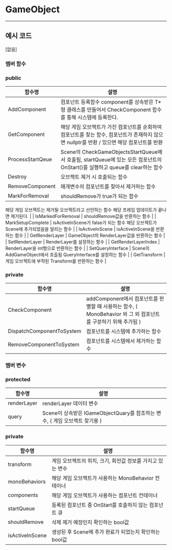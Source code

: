 # GameObject

---

## 예시 코드

[없음]

### 멤버 함수

### public

| 함수명 | 설명 |
| --- | --- |
| AddComponent<T> | 컴포넌트 등록함수 component를 상속받은 T*형 클래스를 만들어서 CheckComponent 함수를 통해 시스템에 등록한다. |
| GetComponent<T> | 해당 게임 오브젝트가 가진 컴포넌트를 순회하여 컴포넌트를 찾는 함수, 컴포넌트가 존재하지 않으면 nullptr를 반환 / 있으면 해당 컴포넌트를 반환 |
| ProcessStartQeue | Scene의 CheckGameObjectsStartQueue에서 호출됨, startQueue에 있는 모든 컴포넌트의 OnStart()를 실행하고 queue를 clear하는 함수 |
| Destroy | 오브젝트 제거 시 호출되는 함수 |
| RemoveComponent | 매개변수의 컴포넌트를 찾아서 제거하는 함수 |
| MarkForRemoval | shouldRemove가 true가 되는 함수
해당 게임 오브젝트는 제거될 오브젝트라고 선언하는 함수
해당 프레임 업데이트가 끝나면 제거된다. |
| IsMarkedForRemoval | shouldRemove값을 반환하는 함수 |
| MarkSetupComplete | isActiveInScene가 false가 되는 함수
해당 오브젝트가 Scene에 추가되었음을 알리는 함수 |
| IsActiveInScene | isActiveInScene을 반환하는 함수 |
| GetRenderLayer | GameObject의 RenderLayer값을 반환하는 함수 |
| SetRenderLayer | RenderLayer를 설정하는 함수 |
| GetRenderLayerIndex | RenderLayer을 int형으로 반환하는 함수 |
| SetQueryInterface | Scene의 AddGameObject에서 호출됨
QueryInterface를 설정하는 함수 |
| GetTransform | 게임 오브젝트에 부착된 Transform를 반환하는 함수 |

### private

| 함수명 | 설명 |
| --- | --- |
| CheckComponent | addComponent<T>에서 컴포넌트를 판별할 때 사용하는 함수, ( MonoBehavior 와 그 외 컴포넌트를 구분하기 위해 추가됨 ) |
| DispatchComponentToSystem | 컴포넌트를 시스템에 추가하는 함수 |
| RemoveComponentToSystem | 컴포넌트를 시스템에서 제거하는 함수 |

### 멤버 변수

### protected

| 함수명 | 설명 |
| --- | --- |
| renderLayer | renderLayer 데이터 변수 |
| query | Scene이 상속받은 IGameObjectQuary를 참조하는 변수, ( 게임 오브젝트 찾기용 ) |

### private

| 함수명 | 설명 |
| --- | --- |
| transform | 게임 오브젝트의 위치, 크기, 회전값 정보를 가지고 있는 변수 |
| monoBehaviors | 해당 게임 오브젝트가 사용하는 MonoBehavior 컨테이너 |
| components | 해당 게임 오브젝트가 사용하는 컴포넌트 컨테이너 |
| startQueue | 등록된 컴포넌트 중 OnStart를 호출하지 않는 컴포넌트 큐 |
| shouldRemove | 삭제 제거 예정인지 확인하는 bool값 |
| isActiveInScene | 생성된 후 Scene에 추가 완료가 되었는지 확인하는 bool값 |